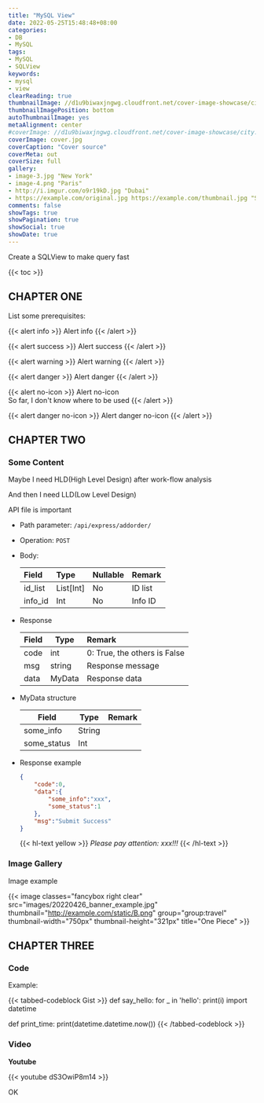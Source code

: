 ```yaml
---
title: "MySQL View"
date: 2022-05-25T15:48:48+08:00
categories:
- DB
- MySQL
tags:
- MySQL
- SQLView
keywords:
- mysql
- view
clearReading: true
thumbnailImage: //d1u9biwaxjngwg.cloudfront.net/cover-image-showcase/city-750.jpg
thumbnailImagePosition: bottom
autoThumbnailImage: yes
metaAlignment: center
#coverImage: //d1u9biwaxjngwg.cloudfront.net/cover-image-showcase/city.jpg
coverImage: cover.jpg
coverCaption: "Cover source"
coverMeta: out
coverSize: full
gallery:
- image-3.jpg "New York"
- image-4.png "Paris"
- http://i.imgur.com/o9r19kD.jpg "Dubai"
- https://example.com/original.jpg https://example.com/thumbnail.jpg "Sidney"
comments: false
showTags: true
showPagination: true
showSocial: true
showDate: true
---
```


Create a SQLView to make query fast
<!--more-->

{{< toc >}}





## CHAPTER ONE

List some prerequisites:

{{< alert info >}}
Alert info
{{< /alert >}}

{{< alert success >}}
Alert success
{{< /alert >}}

{{< alert warning >}}
Alert warning
{{< /alert >}}

{{< alert danger >}}
Alert danger
{{< /alert >}}

{{< alert no-icon >}}
Alert no-icon  
So far, I don't know where to be used
{{< /alert >}}

{{< alert danger no-icon >}}
Alert danger no-icon
{{< /alert >}}




## CHAPTER TWO

### Some Content

Maybe I need HLD(High Level Design) after work-flow analysis

And then I need LLD(Low Level Design)

API file is important

- Path parameter: `/api/express/addorder/`
- Operation: `POST`
- Body:

  | Field            | Type      | Nullable | Remark                           |
  | :-------------- | :-------- | :--- | :----------------------------- |
  | id_list     | List[Int] | No   | ID list                     |
  | info_id | Int       | No   | Info ID |
  
- Response

  | Field | Type    | Remark                                                        |
  | ---- | ------- | :---------------------------------------------------------- |
  | code | int     | 0: True, the others is False |
  | msg  | string  | Response message                                                |
  | data | MyData | Response data                                                |
  
- MyData structure

  | Field                | Type     | Remark                                                         |
  | ------------------- | -------- | :----------------------------------------------------------- |
  | some_info        | String   |            |
  | some_status      | Int      |  |
  
- Response example

  ```json
  {
      "code":0,
      "data":{
          "some_info":"xxx",
          "some_status":1
      },
      "msg":"Submit Success"
  }
  ```
  {{< hl-text yellow >}}
  *Please pay attention: xxx!!!*
  {{< /hl-text >}}


### Image Gallery
Image example

{{< image classes="fancybox right clear" src="images/20220426_banner_example.jpg" thumbnail="http://example.com/static/B.png" group="group:travel" thumbnail-width="750px" thumbnail-height="321px" title="One Piece" >}}




## CHAPTER THREE

### Code

Example:

{{< tabbed-codeblock Gist >}}
    <!-- tab python -->
def say_hello:
    for _ in 'hello':
        print(i)
    <!-- endtab -->
    <!-- tab python -->
import datetime


def print_time:
    print(datetime.datetime.now())
    <!-- endtab -->
{{< /tabbed-codeblock >}}

### Video

**Youtube**

{{< youtube dS3OwiP8m14 >}}

OK
